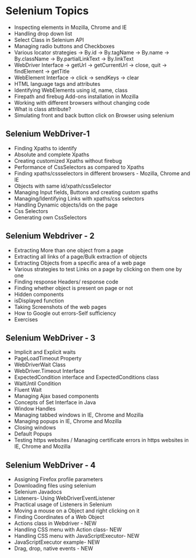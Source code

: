 # Selenium Topics 
- Inspecting elements in Mozilla, Chrome and IE
- Handling drop down list
- Select Class in Selenium API
- Managing radio buttons and Checkboxes
- Various locator strategies
    -> By.id
    -> By.tagName
    -> By.name
    -> By.className
    -> By.partialLinkText
    -> By.linkText
- WebDriver Interface
    -> getUrl
    -> getCurrentUrl
    -> close, quit
    -> findElement
    -> getTitle
- WebElement Interface
    -> click
    -> sendKeys
    -> clear
- HTML language tags and attributes
- Identifying WebElements using id, name, class
- Firepath and firebug Add-ons installation in Mozilla
- Working with different browsers without changing code
- What is class attribute?
- Simulating front and back button click on Browser using selenium

## Selenium WebDriver-1
- Finding Xpaths to identify
- Absolute and complete Xpaths
- Creating customized Xpaths without firebug
- Performance of CssSelectors as compared to Xpaths
- Finding xpaths/cssselectors in different browsers - Mozilla, Chrome and IE
- Objects with same id/xpath/cssSelector
- Managing Input fields, Buttons and creating custom xpaths
- Managing/Identifying Links with xpaths/css selectors
- Handling Dynamic objects/ids on the page
- Css Selectors
- Generating own CssSelectors

## Selenium Webdriver - 2
- Extracting More than one object from a page
- Extracting all links of a page/Bulk extraction of objects
- Extracting Objects from a specific area of a web page
- Various strategies to test Links on a page by clicking on them one by one
- Finding response Headers/ response code
- Finding whether object is present on page or not
- Hidden components
- isDisplayed function
- Taking Screenshots of the web pages
- How to Google out errors-Self sufficiency
- Exercises

## Selenium WebDriver - 3
- Implicit and Explicit waits
- PageLoadTimeout Property
- WebDriverWait Class
- WebDriver.Timeout Interface
- ExpectedCondition interface and ExpectedConditions class
- WaitUntil Condition
- Fluent Wait
- Managing Ajax based components
- Concepts of Set Interface in Java
- Window Handles
- Managing tabbed windows in IE, Chrome and Mozilla
- Managing popups in IE, Chrome and Mozilla
- Closing windows
- Default Popups
- Testing https websites / Managing certificate errors in https websites in IE, Chrome and Mozilla

## Selenium WebDriver - 4
- Assigning Firefox profile parameters
- Downloading files using selenium
- Selenium Javadocs
- Listeners- Using WebDriverEventListener
- Practical usage of Listeners in Selenium
- Moving a mouse on a Object and right clicking on it
- Finding Coordinates of a Web Object
- Actions class in Webdriver - NEW
- Handling CSS menu with Action class- NEW
- Handling CSS menu with JavaScriptExecutor- NEW
- JavaScriptExecutor example- NEW
- Drag, drop, native events - NEW
